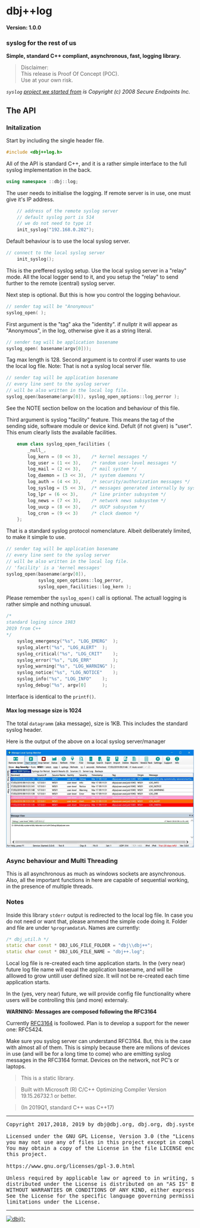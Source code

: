 
# dbj++log 

**Version: 1.0.0**

### syslog for the rest of us

**Simple, standard C++ compliant, asynchronous, fast, logging library.**

> Disclaimer: <br/>
> This release is Proof Of Concept (POC). <br/>
> Use at your own risk.

*`syslog` [project we started from](https://github.com/asankah/syslog-win32) is Copyright (c) 2008 Secure Endpoints Inc.*
## The API
### Initalization
Start by including the single header file.
```cpp
#include <dbj++log.h>
```
All of the API is standard C++, and it is a rather simple interface to
 the full syslog implementation in the back.
```cpp
using namespace ::dbj::log;
```

The user needs to initialise the logging. If remote server is in use, one must give it's IP address.
```cpp
    // address of the remote syslog server
    // default syslog port is 514
    // we do not need to type it
	init_syslog("192.168.0.202");
```

Default behaviour is to use the local syslog server.

```cpp
// connect to the local syslog server
	init_syslog();
```
This is the preffered syslog setup. Use the local syslog server in a "relay" mode. All the local logger send to it, and you setup the "relay" to send further to the remote  (central)  syslog server.

Next step is optional. But this is how you control the logging behaviour.
```cpp
// sender tag will be "Anonymous"
syslog_open( );
```
First argument is the "tag" aka the "identity".
if nullptr it will appear as "Anonymous", in the log, otherwise give it as a string literal.
```cpp
// sender tag will be application basename
syslog_open( basename(argv[0]));
```
Tag max length is 128. Second argument is to control if user wants to use the local log file. Note: That is not a syslog local server file.
```cpp
// sender tag will be application basename
// every line sent to the syslog server
// will be also written in the local log file.
syslog_open(basename(argv[0]), syslog_open_options::log_perror );
``` 
See the NOTE section bellow on the location and behaviour of this file.

Third argument is syslog "facility" feature. This means the tag of the sending side, software module or device kind. Defult (if not given) is "user".
This enum clearly lists the available facilities.
```cpp
	enum class syslog_open_facilities {
		_null_,
		log_kern = (0 << 3), 	/* kernel messages */
		log_user = (1 << 3), 	/* random user-level messages */
		log_mail = (2 << 3), 	/* mail system */
		log_daemon = (3 << 3), 	/* system daemons */
		log_auth = (4 << 3), 	/* security/authorization messages */
		log_syslog = (5 << 3), 	/* messages generated internally by syslogd */
		log_lpr = (6 << 3), 	/* line printer subsystem */
		log_news = (7 << 3), 	/* network news subsystem */
		log_uucp = (8 << 3), 	/* UUCP subsystem */
		log_cron = (9 << 3) 	/* clock daemon */
	};
```
That is a standard syslog protocol nomenclature. Albeit deliberately limited, to make it simple to use.
```cpp
// sender tag will be application basename
// every line sent to the syslog server
// will be also written in the local log file.
// 'facility' is a 'kernel messages'
syslog_open(basename(argv[0]), 
            syslog_open_options::log_perror,
            syslog_open_facilities::log_kern );
``` 
Please remember the `syslog_open()` call is optional. The actuall logging is rather simple and nothing unusual.

```cpp
/* 
standard loging since 1983
2019 from C++
*/
	syslog_emergency("%s", "LOG_EMERG"	);
	syslog_alert("%s", "LOG_ALERT"	);
	syslog_critical("%s", "LOG_CRIT"	);
	syslog_error("%s", "LOG_ERR"		);
	syslog_warning("%s", "LOG_WARNING" );
	syslog_notice("%s", "LOG_NOTICE"	);
	syslog_info("%s", "LOG_INFO"	);
	syslog_debug("%s", argv[0]		);
```
Interface is identical to the `printf()`. 
#### Max log message size is 1024
The total `datagramm` 
(aka message), size is 1KB. This includes the standard syslog header.

Here is the output of the above on a local syslog server/manager

[![Local syslog server](./media/syslogwatcher.com.jpg)](https://syslogwatcher.com "syslogwatcher")  

### Async behaviour and Multi Threading

This is all asynchronous as much as windows sockets are asynchronous.
Also, all the important functions in here are capable of sequential working, 
in the presence of multiple threads.
### Notes
Inside this library `stderr` output is redirected to the local log file.
In case you do not need or want that, please ammend the simple code doing it.
Folder and file are under `%programdata%`. Names are currently:

```cpp
/* dbj_util.h */
static char const * DBJ_LOG_FILE_FOLDER = "dbj\\dbj++";
static char const * DBJ_LOG_FILE_NAME = "dbj++.log";
```

Local log file is re-created each time application starts. 
In the (very near) future log file name will equal the application basename, and will be alllowed to grow untill user defined size. 
It will not be re-created each time application starts.

In the (yes, very near) future, we will provide config file functionality where users will be controlling this (and more) externaly.


**WARNING: Messages are composed following the RFC3164**

Currently [RFC3164](https://tools.ietf.org/html/rfc3164) is foollowed. Plan is to develop a support for the newer one: RFC5424.

Make sure you syslog server can understand RFC3164. But, this is the case with almost all of them. 
This is simply because there are milions of devices in use (and will be for a long time to come) who are emitting 
syslog messages in the RFC3164 format. Devices on the network, not PC's or laptops.

> This is a static library. 

> Built with Microsoft (R) C/C++ Optimizing Compiler Version 19.15.26732.1 or better.

> (In 2019Q1, standard C++ was C++17)


-------------------------------------

<pre>
Copyright 2017,2018, 2019 by dbj@dbj.org, dbj.org, dbj.systems ltd.

Licensed under the GNU GPL License, Version 3.0 (the "License");
you may not use any of files in this project except in compliance with the License.
You may obtain a copy of the License in the file LICENSE enclosed in
this project.

https://www.gnu.org/licenses/gpl-3.0.html

Unless required by applicable law or agreed to in writing, software
distributed under the License is distributed on an "AS IS" BASIS,
WITHOUT WARRANTIES OR CONDITIONS OF ANY KIND, either express or implied.
See the License for the specific language governing permissions and
limitations under the License.
</pre>
---------------------------------------------------------------------  

[![dbj();](http://dbj.org/wp-content/uploads/2015/12/cropped-dbj-icon-e1486129719897.jpg)](http://www.dbj.org "dbj")  


